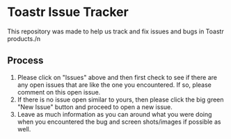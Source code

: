 # Toastr Issue Tracker
This repository was made to help us track and fix issues and bugs in Toastr products./n

## Process
1. Please click on "Issues" above and then first check to see if there are any open issues that are like the one you encountered. If so, please comment on this open issue.
2. If there is no issue open similar to yours, then please click the big green "New Issue" button and proceed to open a new issue. 
3. Leave as much information as you can around what you were doing when you encountered the bug and screen shots/images if possible as well.
